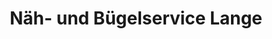 ---
title: "Näh- und Bügelservice Lange"
url: /heidenau/naeh-und-buegelservice-lange/
shop: Schneiderei
---